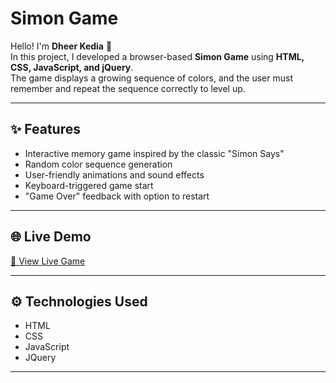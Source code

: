 # Simon Game

Hello! I'm **Dheer Kedia** 👋  
In this project, I developed a browser-based **Simon Game** using **HTML, CSS, JavaScript, and jQuery**.  
The game displays a growing sequence of colors, and the user must remember and repeat the sequence correctly to level up.

---

## ✨ Features

- Interactive memory game inspired by the classic "Simon Says"
- Random color sequence generation
- User-friendly animations and sound effects
- Keyboard-triggered game start
- "Game Over" feedback with option to restart

---

## 🌐 Live Demo

[🔗 View Live Game](https://DheerKedia-developer.github.io/simon-game/)  

---

## ⚙️ Technologies Used

- HTML
- CSS
- JavaScript
- JQuery

---
